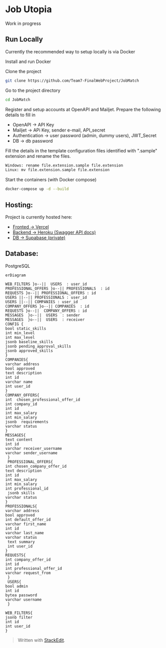 # Job Utopia

Work in progress

## Run Locally

Currently the recommended way to setup locally is via Docker

Install and run Docker

Clone the project

```bash
git clone https://github.com/Team7-FinalWebProject/JobMatch
```
Go to the project directory
```bash
cd JobMatch
```

Register and setup accounts at OpenAPI and Mailjet.
Prepare the following details to fill in

 - OpenAPI -> API Key
 - Mailjet -> APi Key, sender e-mail, API_secret
 - Authentication -> user password (admin, dummy users), JWT_Secret
 - DB -> db password

Fill the details in the template configuration files identified with ".sample" extension and rename the files.
```bash
Windows: rename file.extension.sample file.extension
Linux: mv file.extension.sample file.extension
```
Start the containers (with Docker compose)
```bash
docker-compose up -d --build
```

## Hosting:

Project is currently hosted here:
 - [Fronted -> Vercel](https://jobutopia.vercel.app/)
 - [Backend -> Heroku (Swagger API docs)](https://jobutopia-82f9ec412313.herokuapp.com/docs)
 - [DB -> Supabase (private)](https://supabase.com/)


## Database:
PostgreSQL

```mermaid
erDiagram

WEB_FILTERS }o--||  USERS  : user_id
PROFESSIONAL_OFFERS }o--|| PROFESSIONALS  : id
REQUESTS }o--|| PROFESSIONAL_OFFERS : id
USERS ||--|| PROFESSIONALS : user_id
USERS ||--|| COMPANIES : user_id
COMPANY_OFFERS }o--|| COMPANIES  : id
REQUESTS }o--||  COMPANY_OFFERS : id
MESSAGES  }o--||  USERS  : sender
MESSAGES  }o--||  USERS  : receiver
CONFIG {
bool static_skills
int min_level
int max_level
jsonb baseline_skills
jsonb pending_approval_skills
jsonb approved_skills
}
COMPANIES{
varchar address
bool approved
text description
int id
varchar name
int user_id
}
COMPANY_OFFERS{
int  chosen_professional_offer_id
int company_id
int id
int max_salary
int min_salary
jsonb  requirements
varchar status
}
MESSAGES{
text content
int id
varchar receiver_username
varchar sender_username
 }
 PROFESSIONAL_OFFERS{
int chosen_company_offer_id
text description
int id
int max_salary
int min_salary
int professional_id
 jsonb skills
varchar status
}
PROFESSIONALS{
varchar address
bool approved
int default_offer_id
varchar first_name
int id
varchar last_name
varchar status
 text summary
 int user_id
}
REQUESTS{
int company_offer_id
int id
int professional_offer_id
varchar request_from
 }
 USERS{
bool admin
int id
bytea password
varchar username
 }
 
WEB_FILTERS{
jsonb filter
int id
int user_id
}
```


> Written with [StackEdit](https://stackedit.io/).
